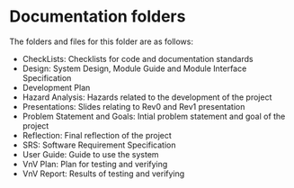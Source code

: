 # Documentation folders

The folders and files for this folder are as follows:

- CheckLists: Checklists for code and documentation standards
- Design: System Design, Module Guide and Module Interface Specification
- Development Plan
- Hazard Analysis: Hazards related to the development of the project
- Presentations: Slides relating to Rev0 and Rev1 presentation
- Problem Statement and Goals: Intial problem statement and goal of the project
- Reflection: Final reflection of the project
- SRS: Software Requirement Specification
- User Guide: Guide to use the system
- VnV Plan: Plan for testing and verifying
- VnV Report: Results of testing and verifying
